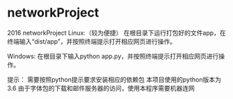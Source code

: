 # networkProject
2016 networkProject
Linux:（较为便捷）
        在根目录下运行打包好的文件app，在终端输入“dist/app”，并按照终端提示打开相应网页进行操作。

Windows:
        在根目录下输入python app.py，并按照终端提示打开相应网页进行操作。

提示：
需要按照python提示要求安装相应的依赖包
本项目使用的python版本为3.6
由于字体包的下载和邮件服务器的访问，使用本程序需要机器连网
